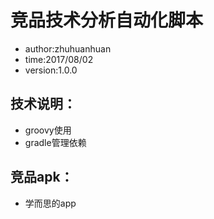 # 竞品技术分析自动化脚本
* author:zhuhuanhuan
* time:2017/08/02
* version:1.0.0

## 技术说明：
* groovy使用
* gradle管理依赖

## 竞品apk：
* 学而思的app

